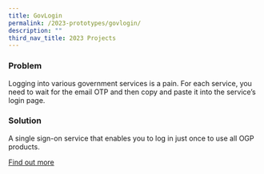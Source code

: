 ```yaml
---
title: GovLogin
permalink: /2023-prototypes/govlogin/
description: ""
third_nav_title: 2023 Projects
---
```


### Problem
Logging into various government services is a pain. For each service, you need to wait for the email OTP and then copy and paste it into the service’s login page.

### Solution
A single sign-on service that enables you to log in just once to use all OGP products.

[Find out more](https://docs.google.com/presentation/d/1ObGu5LexLPqJgkuz0N-GZlKhbrvKrYcJ0WYHETvb6wI/edit#slide=id.g206aa4c4fb0_0_1211)